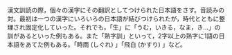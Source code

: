 漢文訓読の際，個々の漢字にその翻訳としてつけられた日本語をさす。音読みの対。最初は一つの漢字にいろいろの日本語が結びつけられたが，時代とともに整理され固定化していった。それでも，「生」に「うむ，いきる，なま，き…」の訓があるといった例もある。また「熟字訓」といって，2字以上の熟字に1語の日本語をあてた例もある。「時雨 (しぐれ) 」「飛白 (かすり) 」など。